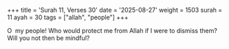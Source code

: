 +++
title = 'Surah 11, Verses 30'
date = '2025-08-27'
weight = 1503
surah = 11
ayah = 30
tags = ["allah", "people"]
+++

O  my people! Who would protect me from Allah if I were to dismiss them? Will you not then be mindful?